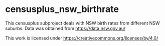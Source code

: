 # censusplus_nsw_birthrate

This censusplus subproject deals with NSW birth rates from different NSW suburbs. Data was obtained from https://data.nsw.gov.au/

This work is licensed under https://creativecommons.org/licenses/by/4.0/
